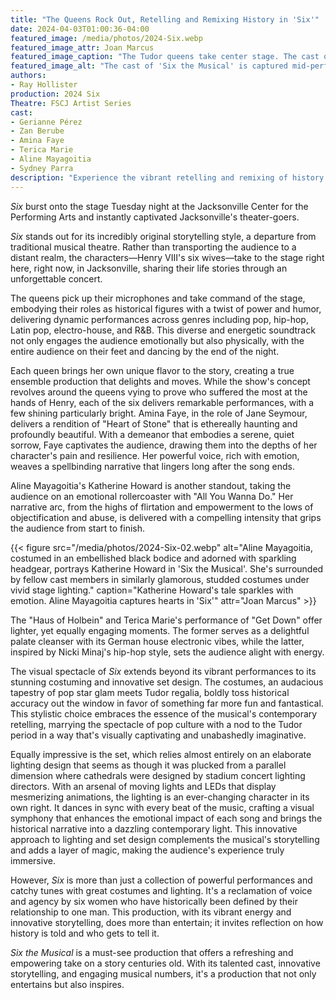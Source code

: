 ```yaml
---
title: "The Queens Rock Out, Retelling and Remixing History in 'Six'"
date: 2024-04-03T01:00:36-04:00
featured_image: /media/photos/2024-Six.webp
featured_image_attr: Joan Marcus 
featured_image_caption: "The Tudor queens take center stage. The cast of 'Six' dazzles with show-stopping numbers."
featured_image_alt: "The cast of 'Six the Musical' is captured mid-performance, adorned in glittering, Tudor-inspired pop costumes, energetically singing and dancing on a stage set with arched, backlit designs and a live band in the background."
authors:
- Ray Hollister
production: 2024 Six
Theatre: FSCJ Artist Series
cast: 
- Gerianne Pérez
- Zan Berube
- Amina Faye
- Terica Marie
- Aline Mayagoitia
- Sydney Parra
description: "Experience the vibrant retelling and remixing of history in 'Six' in Jacksonville."
---
```

_Six_ burst onto the stage Tuesday night at the Jacksonville Center for the Performing Arts and instantly captivated Jacksonville's theater-goers.

_Six_ stands out for its incredibly original storytelling style, a departure from traditional musical theatre. Rather than transporting the audience to a distant realm, the characters—Henry VIII's six wives—take to the stage right here, right now, in Jacksonville, sharing their life stories through an unforgettable concert.<!--more-->

The queens pick up their microphones and take command of the stage, embodying their roles as historical figures with a twist of power and humor, delivering dynamic performances across genres including pop, hip-hop, Latin pop, electro-house, and R&B. This diverse and energetic soundtrack not only engages the audience emotionally but also physically, with the entire audience on their feet and dancing by the end of the night.

Each queen brings her own unique flavor to the story, creating a true ensemble production that delights and moves. While the show's concept revolves around the queens vying to prove who suffered the most at the hands of Henry, each of the six delivers remarkable performances, with a few shining particularly bright. Amina Faye, in the role of Jane Seymour, delivers a rendition of "Heart of Stone" that is ethereally haunting and profoundly beautiful. With a demeanor that embodies a serene, quiet sorrow, Faye captivates the audience, drawing them into the depths of her character's pain and resilience. Her powerful voice, rich with emotion, weaves a spellbinding narrative that lingers long after the song ends.

Aline Mayagoitia's Katherine Howard is another standout, taking the audience on an emotional rollercoaster with "All You Wanna Do." Her narrative arc, from the highs of flirtation and empowerment to the lows of objectification and abuse, is delivered with a compelling intensity that grips the audience from start to finish.

{{< figure src="/media/photos/2024-Six-02.webp" alt="Aline Mayagoitia, costumed in an embellished black bodice and adorned with sparkling headgear, portrays Katherine Howard in 'Six the Musical'. She's surrounded by fellow cast members in similarly glamorous, studded costumes under vivid stage lighting." caption="Katherine Howard's tale sparkles with emotion. Aline Mayagoitia captures hearts in 'Six'" attr="Joan Marcus" >}}

The "Haus of Holbein" and Terica Marie's performance of "Get Down" offer lighter, yet equally engaging moments. The former serves as a delightful palate cleanser with its German house electronic vibes, while the latter, inspired by Nicki Minaj's hip-hop style, sets the audience alight with energy.

The visual spectacle of _Six_ extends beyond its vibrant performances to its stunning costuming and innovative set design. The costumes, an audacious tapestry of pop star glam meets Tudor regalia, boldly toss historical accuracy out the window in favor of something far more fun and fantastical. This stylistic choice embraces the essence of the musical's contemporary retelling, marrying the spectacle of pop culture with a nod to the Tudor period in a way that's visually captivating and unabashedly imaginative.

Equally impressive is the set, which relies almost entirely on an elaborate lighting design that seems as though it was plucked from a parallel dimension where cathedrals were designed by stadium concert lighting directors. With an arsenal of moving lights and LEDs that display mesmerizing animations, the lighting is an ever-changing character in its own right. It dances in sync with every beat of the music, crafting a visual symphony that enhances the emotional impact of each song and brings the historical narrative into a dazzling contemporary light. This innovative approach to lighting and set design complements the musical's storytelling and adds a layer of magic, making the audience's experience truly immersive.

However, _Six_ is more than just a collection of powerful performances and catchy tunes with great costumes and lighting. It's a reclamation of voice and agency by six women who have historically been defined by their relationship to one man. This production, with its vibrant energy and innovative storytelling, does more than entertain; it invites reflection on how history is told and who gets to tell it.

_Six the Musical_ is a must-see production that offers a refreshing and empowering take on a story centuries old. With its talented cast, innovative storytelling, and engaging musical numbers, it's a production that not only entertains but also inspires.